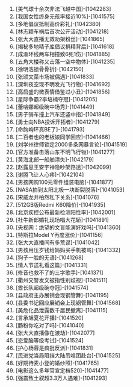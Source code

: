 
1. [美气球十余次非法飞越中国]-[1042283]
1. [我国女性终身无孩率接近10%]-[1041575]
1. [多地倡议抵制高价彩礼]-[1042380]
1. [林志颖车祸后首次公开活动]-[1041218]
1. [张大大直播无效劝架粉丝]-[1041865]
1. [揭秘多地精子库倡议捐精背后]-[1041618]
1. [成渝环线两车相撞致6死1伤]-[1041885]
1. [五角大楼称又击落一空中物体]-[1041235]
1. [徐明浩锁骨骨折]-[1042150]
1. [张颂文菜市场被偶遇]-[1041833]
1. [深圳夜空现不明发光飞行物]-[1041692]
1. [高启盛的微表情借鉴过小丑]-[1041856]
1. [星际争霸2李培楠夺冠]-[1041205]
1. [蕾哈娜超级碗中场秀]-[1041449]
1. [男子骑车撞上汽车还竖中指]-[1041849]
1. [勇士向NBA投诉开拓者]-[1041279]
1. [命韵峋环真BE了]-[1041793]
1. [二百者也的老板娘同学回应]-[1041466]
1. [刘学州律师锁定2000多条网暴言论]-[1041519]
1. [官方准备击落山东不明飞行物]-[1041277]
1. [黄海北部一船舶漂失]-[1042179]
1. [赵露思王安宇神隐吵架路透]-[1042099]
1. [谢腾飞让人心疼]-[1042104]
1. [男孩网购100元零件组装电脑]-[1041877]
1. [NASA拍到太阳北极一块断裂脱落]-[1041053]
1. [宋威龙井柏然私下关系]-[1041076]
1. [512GB版Redmi K60降价]-[1041935]
1. [北京疾控公布最新检测阳性率]-[1042001]
1. [社牛新郎婚礼现场唱大花轿]-[1041891]
1. [央视网：绝望的文盲能演好戏吗]-[1041360]
1. [特斯拉Model Y再度涨价]-[1041156]
1. [张大大直播间有多荒谬]-[1041042]
1. [男孩用压岁钱给妈妈买手机被骂]-[1041332]
1. [狗子一脸的无语]-[1041268]
1. [情人节送礼看这篇]-[1041331]
1. [修音也救不了的三字歌手]-[1041371]
1. [衢州交警发文被指性别歧视]-[1041511]
1. [酋长队超级碗夺冠]-[1041574]
1. [县政府主办展销会现钢管舞]-[1041195]
1. [县委书记回应展销会上现钢管舞]-[1041568]
1. [美危化品泄露数千居民撤离]-[1041115]
1. [言承旭夏花开播]-[1041520]
1. [肠粉你吃对了吗]-[1041040]
1. [张大大直播像在渡劫]-[1042077]
1. [恋爱脑等级考试]-[1041524]
1. [护心杨蓉是疯批反派]-[1041831]
1. [民进党当局阻挡大陆吊唁团赴台]-[1041525]
1. [好期待麦小登的婚纱照]-[1041765]
1. [电影这么多年官宣定档520]-[1041477]
1. [强震致土叙超3.3万人遇难]-[1041293]